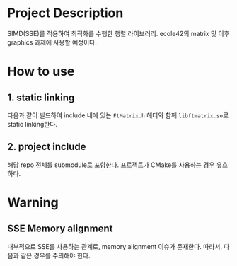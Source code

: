 # Project Description
SIMD(SSE)를 적용하여 최적화를 수행한 행렬 라이브러리.
ecole42의 matrix 및 이후 graphics 과제에 사용할 예정이다.

# How to use
## 1. static linking
다음과 같이 빌드하여 include 내에 있는 ```FtMatrix.h``` 헤더와 함께 ```libftmatrix.so```로 static linking한다.

## 2. project include
해당 repo 전체를 submodule로 포함한다. 프로젝트가 CMake를 사용하는 경우 유효하다.

# Warning
## SSE Memory alignment
내부적으로 SSE를 사용하는 관계로, memory alignment 이슈가 존재한다.
따라서, 다음과 같은 경우를 주의해야 한다.
